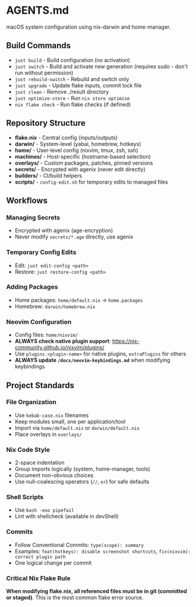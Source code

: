 # AGENTS.md

macOS system configuration using nix-darwin and home-manager.

## Build Commands
- `just build` - Build configuration (no activation)
- `just switch` - Build and activate new generation (requires sudo - don't run without permission)
- `just rebuild-switch` - Rebuild and switch only
- `just upgrade` - Update flake inputs, commit lock file
- `just clean` - Remove ./result directory
- `just optimize-store` - Run `nix store optimise`
- `nix flake check` - Run flake checks (if defined)

## Repository Structure
- **flake.nix** - Central config (inputs/outputs)
- **darwin/** - System-level (yabai, homebrew, hotkeys)
- **home/** - User-level config (nixvim, tmux, zsh, ssh)
- **machines/** - Host-specific (hostname-based selection)
- **overlays/** - Custom packages, patches, pinned versions
- **secrets/** - Encrypted with agenix (never edit directly)
- **builders/** - CI/build helpers
- **scripts/** - `config-edit.sh` for temporary edits to managed files

## Workflows

### Managing Secrets
- Encrypted with agenix (age-encryption)
- Never modify `secrets/*.age` directly, use agenix

### Temporary Config Edits
- Edit: `just edit-config <path>`
- Restore: `just restore-config <path>`

### Adding Packages
- Home packages: `home/default.nix` → `home.packages`
- Homebrew: `darwin/homebrew.nix`

### Neovim Configuration
- Config files: `home/nixvim/`
- **ALWAYS check native plugin support**: https://nix-community.github.io/nixvim/plugins/
- Use `plugins.<plugin-name>` for native plugins, `extraPlugins` for others
- **ALWAYS update `/docs/neovim-keybindings.md`** when modifying keybindings

## Project Standards

### File Organization
- Use `kebab-case.nix` filenames
- Keep modules small, one per application/tool
- Import via `home/default.nix` or `darwin/default.nix`
- Place overlays in `overlays/`

### Nix Code Style
- 2-space indentation
- Group imports logically (system, home-manager, tools)
- Document non-obvious choices
- Use null-coalescing operators (`//`, `or`) for safe defaults

### Shell Scripts
- Use `bash -euo pipefail`
- Lint with shellcheck (available in devShell)

### Commits
- Follow Conventional Commits: `type(scope): summary`
- Examples: `feat(hotkeys): disable screenshot shortcuts`, `fix(nixvim): correct plugin path`
- One logical change per commit

### Critical Nix Flake Rule
**When modifying flake.nix, all referenced files must be in git (committed or staged)**. This is the most common flake error source.
